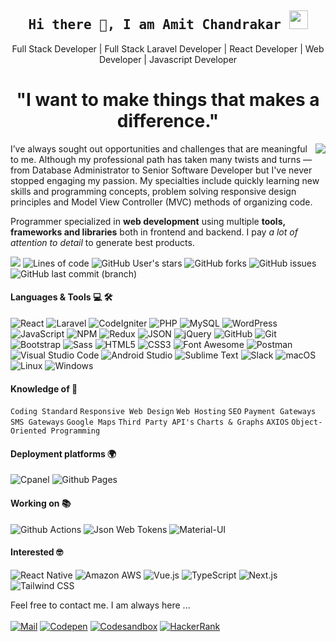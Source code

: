 <h2 align='center'><samp><strong>Hi there 👋, I am Amit Chandrakar <img src="https://media.giphy.com/media/WUlplcMpOCEmTGBtBW/giphy.gif" width="30"></strong></samp></h2>

<p align='center'>Full Stack Developer | Full Stack Laravel Developer | React Developer | Web Developer | Javascript Developer</p>

<h1 align="center"> "I want to make things that makes a difference."</h1>

<img align="right" src="https://github-readme-stats.vercel.app/api?username=amitchandrakar&&show_icons=true&title_color=ffffff&icon_color=blue&text_color=daf7dc&bg_color=151515">

<p align='left' text-align='justify'> I’ve always sought out opportunities and challenges that are meaningful to me. Although my professional path has taken many twists and turns — from Database Administrator to Senior Software Developer but I've never stopped engaging my passion. My specialties include quickly learning new skills and programming concepts, problem solving responsive design principles and Model View Controller (MVC) methods of organizing code.
</p>

Programmer specialized in **web development** using multiple **tools, frameworks and libraries** both in frontend and backend. I pay *a lot of attention to detail* to generate best products.


![](https://komarev.com/ghpvc/?username=amitchandrakar&color=blue)
![Lines of code](https://img.shields.io/tokei/lines/github/amitchandrakar/first-git-program)
![GitHub User's stars](https://img.shields.io/github/stars/amitchandrakar?logo=appveyor)
![GitHub forks](https://img.shields.io/github/forks/amitchandrakar/first-git-program)
![GitHub issues](https://img.shields.io/github/issues/amitchandrakar/first-git-program?color=blue)
![GitHub last commit (branch)](https://img.shields.io/github/last-commit/amitchandrakar/first-git-program/master?color=blue)

<h4> Languages & Tools 💻 🛠️ </h4>

![React](https://img.shields.io/badge/-React-000000?style=for-the-badge&logo=react)
![Laravel](https://img.shields.io/badge/-Laravel-000000?style=for-the-badge&logo=laravel&logoColor=ffffff&labelColor=FF2D20)
![CodeIgniter](https://img.shields.io/badge/-CodeIgniter-000000?style=for-the-badge&logo=CodeIgniter&logoColor=#E62A00&labelColor=ffffff)
![PHP](https://img.shields.io/badge/-PHP-000000?style=for-the-badge&logo=PHP&logoColor=#E62A00&labelColor=ffffff)
![MySQL](https://img.shields.io/badge/-MySQL-000000?style=for-the-badge&logo=mysql&labelColor=ffffff)
![WordPress](https://img.shields.io/badge/-WordPress-000000?style=for-the-badge&logo=wordpress&labelColor=21759B)
![JavaScript](https://img.shields.io/badge/-JavaScript-000000?style=for-the-badge&logo=javascript)
![NPM](https://img.shields.io/badge/-npm-000000?style=for-the-badge&logo=npm&labelColor=ffffff)
![Redux](https://img.shields.io/badge/-Redux-000000?style=for-the-badge&logo=redux&logoColor=764ABC&labelColor=ffffff)
![JSON](https://img.shields.io/badge/-JSON-000000?style=for-the-badge&logo=JSON&logoColor=000000&labelColor=ffffff)
![jQuery](https://img.shields.io/badge/-jQuery-000000?style=for-the-badge&logo=jQuery&logoColor=0769AD&labelColor=ffffff)
![GitHub](https://img.shields.io/badge/-GitHub-000000?style=for-the-badge&logo=github&logoColor=000000&labelColor=ffffff)
![Git](https://img.shields.io/badge/-Git-000000?style=for-the-badge&logo=git&logoColor=F05032&labelColor=ffffff)
![Bootstrap](https://img.shields.io/badge/-Bootstrap-000000?style=for-the-badge&logo=bootstrap&logoColor=ffffff&labelColor=563D7C)
![Sass](https://img.shields.io/badge/-Sass-000000?style=for-the-badge&logo=sass&logoColor=ffffff&labelColor=%23CC6699)
![HTML5](https://img.shields.io/badge/-HTML5-000000?style=for-the-badge&logo=html5&logoColor=ffffff&labelColor=E34F26)
![CSS3](https://img.shields.io/badge/-CSS3-000000?style=for-the-badge&logo=css3&logoColor=ffffff&labelColor=1572B6) 
![Font Awesome](https://img.shields.io/badge/-font%20awesome-000000?style=for-the-badge&logo=font-awesome&logoColor=339AF0&labelColor=ffffff)
![Postman](https://img.shields.io/badge/-Postman-000000?style=for-the-badge&logo=Postman&logoColor=#E62A00&labelColor=ffffff)
![Visual Studio Code](https://img.shields.io/badge/-VSCode-000000?style=for-the-badge&logo=visual-studio-code&labelColor=007ACC)
![Android Studio](https://img.shields.io/badge/-Android%20Studio-000000?style=for-the-badge&logo=Android%20Studio&logoColor=#E62A00&labelColor=ffffff)
![Sublime Text](https://img.shields.io/badge/-Sublime%20Text-000000?style=for-the-badge&logo=Sublime%20Text&logoColor=#E62A00&labelColor=ffffff)
![Slack](https://img.shields.io/badge/-Slack-000000?style=for-the-badge&logo=Slack&logoColor=#E62A00&labelColor=ffffff)
![macOS](https://img.shields.io/badge/-macOS-000000?style=for-the-badge&logo=macOS&logoColor=#E62A00&labelColor=563D7C)
![Linux](https://img.shields.io/badge/-Linux-000000?style=for-the-badge&logo=Linux&logoColor=#E62A00&labelColor=ffffff)
![Windows](https://img.shields.io/badge/-Windows-000000?style=for-the-badge&logo=windows&logoColor=ffffff&labelColor=0078D6)


<h4> Knowledge of 🧐 </h4>

`Coding Standard` `Responsive Web Design` `Web Hosting` `SEO` `Payment Gateways` `SMS Gateways` `Google Maps` `Third Party API's` `Charts & Graphs` `AXIOS` `Object-Oriented Programming`


<h4> Deployment platforms 🌍 </h4>

![Cpanel](https://img.shields.io/badge/-Cpanel-000000?style=for-the-badge&logo=Cpanel&logoColor=ffffff&labelColor=0078D6)
![Github Pages](https://img.shields.io/badge/-Github%20Pages-000000?style=for-the-badge&logo=github-pages)

<h4> Working on 📚 </h4>

![Github Actions](https://img.shields.io/badge/-Github%20Actions-000000?style=for-the-badge&logo=github-actions&logoColor=2088FF&labelColor=ffffff)
![Json Web Tokens](https://img.shields.io/badge/-Json%20Web%20Tokens-000000?style=for-the-badge&logo=json-web-tokens&logoColor=ffffff&labelColor=000000)
![Material-UI](https://img.shields.io/badge/-Material%20UI-000000?style=for-the-badge&logo=Material%20UI&logoColor=ffffff&labelColor=0081CB)


<h4> Interested 🤓 </h4>

![React Native](https://img.shields.io/badge/-React%20Native-000000?style=for-the-badge&logo=react&labelColor=000000)
![Amazon AWS](https://img.shields.io/badge/-Amazon%20AWS-000000?style=for-the-badge&logo=Amazon%20AWS&logoColor=#E62A00&labelColor=ffffff)
![Vue.js](https://img.shields.io/badge/-Vue.js-000000?style=for-the-badge&logo=Vue.js&logoColor=#E62A00&labelColor=ffffff)
![TypeScript](https://img.shields.io/badge/-TypeScript-000000?style=for-the-badge&logo=TypeScript&logoColor=#E62A00&labelColor=ffffff)
![Next.js](https://img.shields.io/badge/-Next.js-000000?style=for-the-badge&logo=Next.js&logoColor=#E62A00&labelColor=ffffff)
![Tailwind CSS](https://img.shields.io/badge/-Tailwind%20CSS-000000?style=for-the-badge&logo=Tailwind%20CSS&logoColor=#E62A00&labelColor=ffffff)

Feel free to contact me. I am always here ...
<br>
<br>
[![Mail](https://img.shields.io/badge/Hotmail-amitchandrakar@gmail.com-gray?style=for-the-badge&logo=Gmail&logoColor=blue&labelColor=black)](mailto:amitchandrakar@gmail.com)
[![Codepen](https://img.shields.io/badge/Codepen-Amit%20Chandrakar-gray?style=for-the-badge&logo=codepen&logoColor=blue&labelColor=black)](https://codepen.io/amit-codepen)
[![Codesandbox](https://img.shields.io/badge/Codesandbox-Amit%20Chandrakar-gray?style=for-the-badge&logo=codesandbox&logoColor=blue&labelColor=black)](https://codesandbox.io/u/amitchandrakar)
[![HackerRank](https://img.shields.io/badge/HackerRank-Amit%20Chandrakar-gray?style=for-the-badge&logo=HackerRank&logoColor=blue&labelColor=black)](https://www.hackerrank.com/amitchandrakar01)
